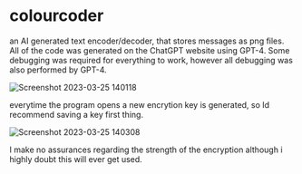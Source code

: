 # colourcoder
an AI generated text encoder/decoder, that stores messages as png files. All of the code was generated on the ChatGPT website using GPT-4. Some debugging was required for everything to work, however all debugging was also performed by GPT-4.

![Screenshot 2023-03-25 140118](https://user-images.githubusercontent.com/17059010/227687912-e47e6216-cdad-4a96-a207-87b6823f7fcb.png)

everytime the program opens a new encrytion key is generated, so Id recommend saving a key first thing.

![Screenshot 2023-03-25 140308](https://user-images.githubusercontent.com/17059010/227687966-4ace3627-88ff-44cb-adcb-c8acf6246c33.png)

I make no assurances regarding the strength of the encryption although i highly doubt this will ever get used.
